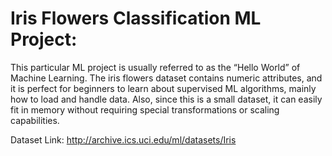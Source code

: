 #  Iris Flowers Classification ML Project:

This particular ML project is usually referred to as the “Hello World” of Machine Learning. 
The iris flowers dataset contains numeric attributes, and it is perfect for beginners to learn 
about supervised ML algorithms, mainly how to load and handle data. Also, since this is a small 
dataset, it can easily fit in memory without requiring special transformations or scaling capabilities.

Dataset Link: http://archive.ics.uci.edu/ml/datasets/Iris
